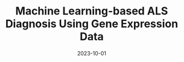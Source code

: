 ---
title: "Machine Learning-based ALS Diagnosis Using Gene Expression Data"
collection: publications
permalink: /publication/paper6
excerpt: "We explore the gene expression of the Amyotrophic lateral sclerosis (ALS) - an rare disease that lacks of research nowadays, especially in Vietnam. An sequential of gene selection and gene ranking are considered as the effective procedure for identify signature biomarker realted to ALS. Besides, an powerful diagnosis model is constructed based on the selecte genes which perform overpower the current study of prediction ALS disease.(Under review)"
date: 2023-10-01
venue: 'RIVF International Conference on Computing and Communication Technologies (RIVF)'
paperurl: 'https://longvd336.github.io/files/paper3.pdf'
citation: 'Please cite this paper via IEEE citation format'
---